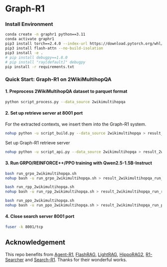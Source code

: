 # Graph-R1

### Install Environment
```bash
conda create -n graphr1 python==3.11
conda activate graphr1
pip3 install torch==2.4.0 --index-url https://download.pytorch.org/whl/cu124
pip3 install flash-attn --no-build-isolation
pip3 install -e .
# pip install debugpy==1.8.0
# pip install "ray[default]" debugpy
pip install -r requirements.txt
```

### Quick Start: Graph-R1 on 2WikiMultihopQA
#### 1. Preprocess 2WikiMultihopQA dataset to parquet format
```bash
python script_process.py --data_source 2wikimultihopqa
```

#### 2. Set up retrieve server at 8001 port
For the extracted contexts, we insert them into the Graph-R1 system.
```bash
nohup python -u script_build.py --data_source 2wikimultihopqa > result_2wikimultihopqa_build.log 2>&1 &
```
Set up Graph-R1 retrieve server
```bash
nohup python -u script_api.py --data_source 2wikimultihopqa > result_2wikimultihopqa_api.log 2>&1 &
```

#### 3. Run GRPO/REINFORCE++/PPO training with Qwen2.5-1.5B-Instruct
```bash
bash run_grpo_2wikimultihopqa.sh
nohup bash -u run_grpo_2wikimultihopqa.sh > result_2wikimultihopqa_run_grpo.log 2>&1 &

bash run_rpp_2wikimultihopqa.sh
nohup bash -u run_rpp_2wikimultihopqa.sh > result_2wikimultihopqa_run_rpp.log 2>&1 &

bash run_ppo_2wikimultihopqa.sh
nohup bash -u run_ppo_2wikimultihopqa.sh > result_2wikimultihopqa_run_ppo.log 2>&1 &
```

#### 4. Close search server 8001 port
```bash
fuser -k 8001/tcp
```




## Acknowledgement

This repo benefits from [Agent-R1](https://github.com/0russwest0/Agent-R1), [FlashRAG](https://github.com/RUC-NLPIR/FlashRAG), [LightRAG](https://github.com/HKUDS/LightRAG), [HippoRAG2](https://github.com/OSU-NLP-Group/HippoRAG), [R1-Searcher](https://github.com/RUCAIBox/R1-Searcher) and [Search-R1](https://github.com/RUCAIBox/R1-Searcher). Thanks for their wonderful works.